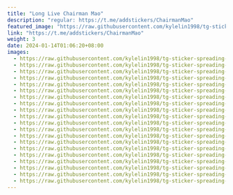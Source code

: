 ```yaml
---
title: "Long Live Chairman Mao"
description: "regular: https://t.me/addstickers/ChairmanMao"
featured_image: "https://raw.githubusercontent.com/kylelin1998/tg-sticker-spreading-worldwide-images/main/img/84bb795d-26c3-4c43-a8bb-9ff3d024400f.jpg"
link: "https://t.me/addstickers/ChairmanMao"
weight: 3
date: 2024-01-14T01:06:20+08:00
images:
  - https://raw.githubusercontent.com/kylelin1998/tg-sticker-spreading-worldwide-images/main/img/84bb795d-26c3-4c43-a8bb-9ff3d024400f.jpg
  - https://raw.githubusercontent.com/kylelin1998/tg-sticker-spreading-worldwide-images/main/img/2c2946f6-c746-46bd-90fd-5a71715a0938.jpg
  - https://raw.githubusercontent.com/kylelin1998/tg-sticker-spreading-worldwide-images/main/img/9b771918-966b-4873-9c11-09057ec74936.jpg
  - https://raw.githubusercontent.com/kylelin1998/tg-sticker-spreading-worldwide-images/main/img/def4447b-3787-439a-a9f7-d23133b54aa0.jpg
  - https://raw.githubusercontent.com/kylelin1998/tg-sticker-spreading-worldwide-images/main/img/19073084-c7ea-4e00-b649-b3cf5b09e4f2.jpg
  - https://raw.githubusercontent.com/kylelin1998/tg-sticker-spreading-worldwide-images/main/img/68e020d2-5ba8-4086-9b02-e919fa956def.jpg
  - https://raw.githubusercontent.com/kylelin1998/tg-sticker-spreading-worldwide-images/main/img/df3e7ade-54b5-4e69-8efd-0da599887292.jpg
  - https://raw.githubusercontent.com/kylelin1998/tg-sticker-spreading-worldwide-images/main/img/7ee46da5-a7a5-4180-a037-ec8f44c55a25.jpg
  - https://raw.githubusercontent.com/kylelin1998/tg-sticker-spreading-worldwide-images/main/img/17f426c7-5639-4dd6-a7ba-4ead48107674.jpg
  - https://raw.githubusercontent.com/kylelin1998/tg-sticker-spreading-worldwide-images/main/img/45a3c273-f100-4dee-b192-ad61e007cf11.jpg
  - https://raw.githubusercontent.com/kylelin1998/tg-sticker-spreading-worldwide-images/main/img/b58cff0c-327a-4f99-8696-323359570c38.jpg
  - https://raw.githubusercontent.com/kylelin1998/tg-sticker-spreading-worldwide-images/main/img/a3d243f1-fdfb-4b30-8e3d-388e33c8c0d1.jpg
  - https://raw.githubusercontent.com/kylelin1998/tg-sticker-spreading-worldwide-images/main/img/de9a59e6-d9df-485d-a04f-27e9fca0087a.jpg
  - https://raw.githubusercontent.com/kylelin1998/tg-sticker-spreading-worldwide-images/main/img/b2741a00-5c7a-438f-9288-e2bb571592dd.jpg
  - https://raw.githubusercontent.com/kylelin1998/tg-sticker-spreading-worldwide-images/main/img/f706e7e4-5e63-4ca8-a408-02946b009924.jpg
  - https://raw.githubusercontent.com/kylelin1998/tg-sticker-spreading-worldwide-images/main/img/4a834269-c25d-4c84-bdb5-0e297997784d.jpg
  - https://raw.githubusercontent.com/kylelin1998/tg-sticker-spreading-worldwide-images/main/img/821badf2-a235-4097-a00f-efda3ab5816f.jpg
  - https://raw.githubusercontent.com/kylelin1998/tg-sticker-spreading-worldwide-images/main/img/06007fad-0035-4858-9916-8450b666634d.jpg
  - https://raw.githubusercontent.com/kylelin1998/tg-sticker-spreading-worldwide-images/main/img/bba9ad58-4bdd-440f-8be3-794529309860.jpg
  - https://raw.githubusercontent.com/kylelin1998/tg-sticker-spreading-worldwide-images/main/img/aa5fe75a-98c6-4dde-a478-4c43d269f57a.jpg
---
```


